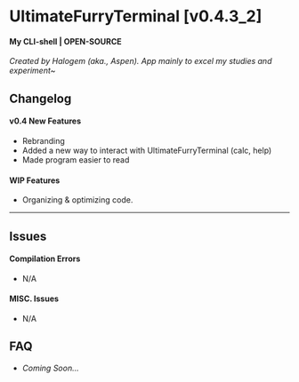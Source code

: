 # UltimateFurryTerminal [v0.4.3_2]
#### My CLI-shell | OPEN-SOURCE

*Created by Halogem (aka., Aspen). App mainly to excel my studies and experiment~*

## Changelog
#### v0.4 New Features
- Rebranding
- Added a new way to interact with UltimateFurryTerminal (calc, help)
- Made program easier to read

#### WIP Features
- Organizing & optimizing code.

---
## Issues
#### Compilation Errors
- N/A

#### MISC. Issues
- N/A

## FAQ
- *Coming Soon...*
